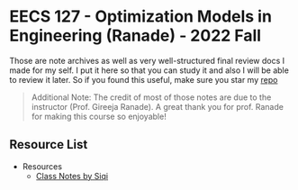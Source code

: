 # EECS 127 - Optimization Models in Engineering (Ranade) - 2022 Fall

Those are note archives as well as very well-structured final review docs I made for my self. I put it here so that you can study it and also I will be able to review it later. So if you found this useful, make sure you star my [repo](https://github.com/zhusq20/Berkeley_Study_Notes)

> Additional Note: The credit of most of those notes are due to the instructor (Prof. Gireeja Ranade). A great thank you for prof. Ranade for making this course so enjoyable!

## Resource List

- Resources
  - [Class Notes by Siqi](ClassNotes/)